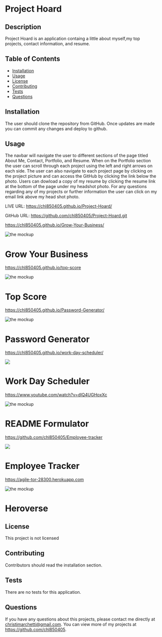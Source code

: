 # Project Hoard

## Description 
Project Hoard is an application containg a little about myself,my top projects, contact information, and resume.

## Table of Contents
* [Installation](#installation)
* [Usage](#usage)
* [License](#license)
* [Contributing](#contributing)
* [Tests](#tests)
* [Questions](#questions)

## Installation 
The user should clone the repository from GitHub. Once updates are made you can commit any changes and deploy to github.

## Usage 
The navbar will navigate the user to different sections of the page titled About Me, Contact, Portfolio, and Resume. When on the Portfolio section the user can scroll through each project using the left and right arrows on each side. The user can also navigate to each project page by clicking on the project picture and can access the GitHub by clicking the link below the photo. Users can dowload a copy of my resume by clicking the resume link at the bottom of the page under my headshot photo. For any questions regarding any of my projects or further information the user can click on my email link above my head shot photo.

LIVE URL: https://chl850405.github.io/Project-Hoard/

GitHub URL: https://github.com/chl850405/Project-Hoard.git 

https://chl850405.github.io/Grow-Your-Business/

![the mockup](./assets/images/grow-your-business.jpg)
# Grow Your Business

https://chl850405.github.io/top-score

![the mockup](./assets/images/top-score.png)
# Top Score

https://chl850405.github.io/Password-Generator/

![the mockup](./assets/images/password-generator.png)
# Password Generator

https://chl850405.github.io/work-day-scheduler/

![](./assets/gif/work-day-scheduler.gif)
# Work Day Scheduler

https://www.youtube.com/watch?v=dIQ4UGHoxXc

![the mockup](./assets/images/README-formulator.png)
# README Formulator

https://github.com/chl850405/Employee-tracker

![](./assets/gif/employee-tracker.gif)
# Employee Tracker

https://agile-tor-28300.herokuapp.com

![the mockup](./assets/images/Heroverse.png)
# Heroverse


## License 
This project is not licensed

## Contributing 
Contributors should read the installation section. 

## Tests
There are no tests for this application. 

## Questions
If you have any questions about this projects, please contact me directly at christimarchetti@gmail.com. You can view more of my projects at https://github.com/chl850405.






